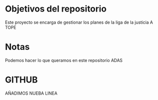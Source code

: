 # Objetivos del repositorio

Este proyecto se encarga de gestionar los planes de la liga de la justicia A TOPE

# Notas

Podemos hacer lo que queramos en este repositorio ADAS

# GITHUB
AÑADIMOS NUEBA LINEA

